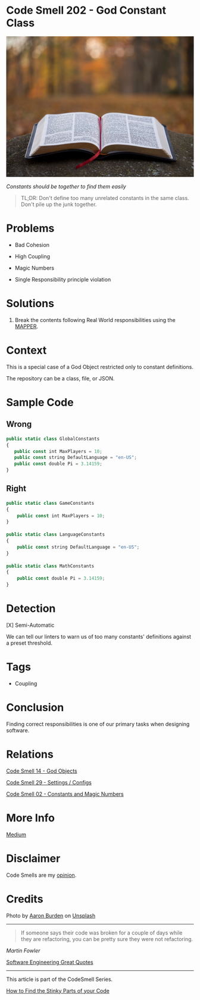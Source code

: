 # Code Smell 202 - God Constant Class
            
![Code Smell 202 - God Constant Class](Code%20Smell%20202%20-%20God%20Constant%20Class.jpg)

*Constants should be together to find them easily*

> TL;DR: Don't define too many unrelated constants in the same class. Don't pile up the junk together.

# Problems

- Bad Cohesion

- High Coupling

- Magic Numbers

- Single Responsibility principle violation

# Solutions

1. Break the contents following Real World responsibilities using the [MAPPER](https://github.com/mcsee/Software-Design-Articles/tree/main/Articles/Theory/What%20is%20(wrong%20with)%20software/readme.md).

# Context

This is a special case of a God Object restricted only to constant definitions.

The repository can be a class, file, or JSON. 

# Sample Code

## Wrong

[Gist Url]: # (https://gist.github.com/mcsee/402d6689b9a9bdef6a0cedf4e8974805)
```javascript
public static class GlobalConstants
{
   public const int MaxPlayers = 10;
   public const string DefaultLanguage = "en-US";
   public const double Pi = 3.14159;
}
```

## Right

[Gist Url]: # (https://gist.github.com/mcsee/d26aa5ca0e29c906689c7e0b3be8cd54)
```javascript
public static class GameConstants
{
    public const int MaxPlayers = 10;
}

public static class LanguageConstants
{
    public const string DefaultLanguage = "en-US";
}

public static class MathConstants
{
    public const double Pi = 3.14159;
}
```

# Detection

[X] Semi-Automatic

We can tell our linters to warn us of too many constants' definitions against a preset threshold. 

# Tags

- Coupling

# Conclusion

Finding correct responsibilities is one of our primary tasks when designing software.

# Relations

[Code Smell 14 - God Objects](https://github.com/mcsee/Software-Design-Articles/tree/main/Articles/Code%20Smells/Code%20Smell%2014%20-%20God%20Objects/readme.md)

[Code Smell 29 - Settings / Configs](https://github.com/mcsee/Software-Design-Articles/tree/main/Articles/Code%20Smells/Code%20Smell%2029%20-%20Settings%20-%20Configs/readme.md)

[Code Smell 02 - Constants and Magic Numbers](https://github.com/mcsee/Software-Design-Articles/tree/main/Articles/Code%20Smells/Code%20Smell%2002%20-%20Constants%20and%20Magic%20Numbers/readme.md)

# More Info

[Medium](https://bytedev.medium.com/the-god-constant-class-30d82cd4f677)

# Disclaimer

Code Smells are my [opinion](https://github.com/mcsee/Software-Design-Articles/tree/main/Articles/Blogging/I%20Wrote%20More%20than%2090%20Articles%20on%202021%20Here%20is%20What%20I%20Learned/readme.md).

# Credits

Photo by [Aaron Burden](https://unsplash.com/@aaronburden) on [Unsplash](https://unsplash.com/images/things/book)
    
* * *

> If someone says their code was broken for a couple of days while they are refactoring, you can be pretty sure they were not refactoring.

_Martin Fowler_
 
[Software Engineering Great Quotes](https://github.com/mcsee/Software-Design-Articles/tree/main/Articles/Quotes/Software%20Engineering%20Great%20Quotes/readme.md)

* * *

This article is part of the CodeSmell Series.

[How to Find the Stinky Parts of your Code](https://github.com/mcsee/Software-Design-Articles/tree/main/Articles/Code%20Smells/How%20to%20Find%20the%20Stinky%20parts%20of%20your%20Code/readme.md)